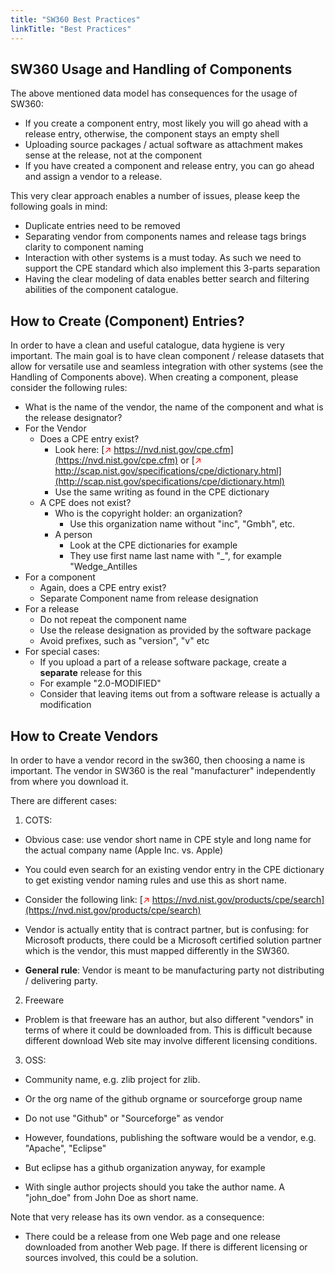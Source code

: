 ```yaml
---
title: "SW360 Best Practices"
linkTitle: "Best Practices"
---
```


## SW360 Usage and Handling of Components
The above mentioned data model has consequences for the usage of SW360:

- If you create a component entry, most likely you will go ahead with a release entry, otherwise, the component stays an empty shell
- Uploading source packages / actual software as attachment makes sense at the release, not at the component
- If you have created a component and release entry, you can go ahead and assign a vendor to a release.

This very clear approach enables a number of issues, please keep the following goals in mind:

- Duplicate entries need to be removed
- Separating vendor from components names and release tags brings clarity to component naming
- Interaction with other systems is a must today. As such we need to support the CPE standard which also implement this 3-parts separation
- Having the clear modeling of data enables better search and filtering abilities of the component catalogue.

## How to Create (Component) Entries?
In order to have a clean and useful catalogue, data hygiene is very important. The main goal is to have clean component / release datasets that allow for versatile use and seamless integration with other systems (see the Handling of Components above). When creating a component, please consider the following rules:

- What is the name of the vendor, the name of the component and what is the release designator?
- For the Vendor
  - Does a CPE entry exist?
    - Look here: [<span style="color:red">&#8599;</span> https://nvd.nist.gov/cpe.cfm](https://nvd.nist.gov/cpe.cfm) or [<span style="color:red">&#8599;</span> http://scap.nist.gov/specifications/cpe/dictionary.html](http://scap.nist.gov/specifications/cpe/dictionary.html)
    - Use the same writing as found in the CPE dictionary
  - A CPE does not exist?
    - Who is the copyright holder: an organization?
      - Use this organization name without "inc", "Gmbh", etc.
    - A person
      - Look at the CPE dictionaries for example
      - They use first name last name with "_", for example "Wedge_Antilles
- For a component
  - Again, does a CPE entry exist?
  - Separate Component name from release designation
- For a release
  - Do not repeat the component name
  - Use the release designation as provided by the software package
  - Avoid prefixes, such as "version", "v" etc
- For special cases:
  - If you upload a part of a release software package, create a **separate** release for this
  - For example "2.0-MODIFIED"
  - Consider that leaving items out from a software release is actually a modification

## How to Create Vendors
In order to have a vendor record in the sw360, then choosing a name is important. The vendor in SW360 is the real "manufacturer" independently from where you download it.

There are different cases:

1. COTS:

- Obvious case: use vendor short name in CPE style and long name for the actual company name (Apple Inc. vs. Apple)

- You could even search for an existing vendor entry in the CPE dictionary to get existing vendor naming rules and use this as short name.

- Consider the following link: [<span style="color:red">&#8599;</span>  https://nvd.nist.gov/products/cpe/search](https://nvd.nist.gov/products/cpe/search)

- Vendor is actually entity that is contract partner, but is confusing: for Microsoft products, there could be a Microsoft certified solution partner which is the vendor, this must mapped differently in the SW360.

- **General rule**: Vendor is meant to be manufacturing party not distributing / delivering party.

2. Freeware

- Problem is that freeware has an author, but also different "vendors" in terms of where it could be downloaded from. This is difficult because different download Web site may involve different licensing conditions.

3. OSS:

- Community name, e.g. zlib project for zlib.

- Or the org name of the github orgname or sourceforge group name

- Do not use "Github" or "Sourceforge" as vendor

- However, foundations, publishing the software would be a vendor, e.g. "Apache", "Eclipse"

- But eclipse has a github organization anyway, for example

- With single author projects should you take the author name. A "john_doe" from John Doe as short name.

Note that very release has its own vendor. as a consequence:

- There could be a release from one Web page and one release downloaded from another Web page. If there is different licensing or sources involved, this could be a solution.
